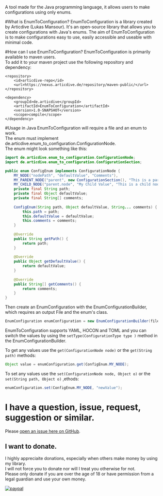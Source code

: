 
A tool made for the Java programming language, it allows users to make configurations using only enums.   

#What is EnumToConfiguration?
EnumToConfiguration is a library created by Articdive (Lukas Mansour).
It's an open-source library that allows you to create configurations with Java's enums.
The aim of EnumToConfiguration is to make configurations easy to use, easily accessible and useable with minimal code.

#How can I use EnumToConfiguration?
EnumToConfiguration is primarily available to maven users.  
To add it to your maven project use the following repository and dependency:
```
<repository>
    <id>articdive-repo</id>
    <url>https://nexus.articdive.de/repository/maven-public/</url>
</repository>
    
<dependency>
    <groupId>de.articdive</groupId>
    <artifactId>EnumToConfiguration</artifactId>
    <version>1.0-SNAPSHOT</version>
    <scope>compile</scope>
</dependency>
```
#Usage in Java
EnumToConfiguration will require a file and an enum to work.  
The enum must implement de.articdive.enum_to_configuration.ConfigurationNode.  
The enum might look something like this:
```java
import de.articdive.enum_to_configuration.ConfigurationNode;
import de.articdive.enum_to_configuration.ConfigurationSection;

public enum ConfigEnum implements ConfigurationNode {
    MY_NODE("nodePath", "defaultValue", "Comments"),
    MY_PARENT_NODE("parent", new ConfigurationSection(), "This is a parent Node"),
    MY_CHILD_NODE("parent.node", "My Child Value", "This is a child node");
    private final String path;
    private final Object defaultValue;
    private final String[] comments;
    
    ConfigEnum(String path, Object defaultValue, String... comments) {
        this.path = path;
        this.defaultValue = defaultValue;
        this.comments = comments;
    }
    
    @Override
    public String getPath() {
        return path;
    }
    
    @Override
    public Object getDefaultValue() {
        return defaultValue;
    }
    
    @Override
    public String[] getComments() {
        return comments;
    }
}
```

Then create an EnumConfiguration with the EnumConfigurationBuilder, which requires an output File and the enum's class.
```java
EnumConfiguration enumConfiguration = new EnumConfigurationBuilder(file, ConfigEnum.class).build;
```

EnumToConfiguration supports YAML, HOCON and TOML and you can switch the values by using the
```setType(ConfigurationType type )``` method in the EnumConfigurationBuilder.

To get any values use the ```get(ConfigurationNode node)``` or the ```get(String path)``` methods:
```java
Object value = enumConfiguration.get(ConfigEnum.MY_NODE);
```

To set any values use the ```set(ConfigurationNode node, Object o)``` or the ```set(String path, Object o)``` ,ethods:
```java
enumConfiguration.set(ConfigEnum.MY_NODE, "newValue");
```

# I have a question, issue, request, suggestion or similar.
Please [open an issue here on GitHub](https://github.com/Articdive/EnumToConfiguration/issues/new).

## I want to donate.
I highly appreciaite donations, especially when others make money by using my library.  
I will not force you to donate nor will I treat you otherwise for not.  
Please only donate if you are over the age of 18 or have permission from a legal guardian and use your own money.  

[![paypal](https://www.paypalobjects.com/en_US/i/btn/btn_donateCC_LG.gif)](https://www.paypal.com/cgi-bin/webscr?cmd=_s-xclick&hosted_button_id=2GDHSJK2FDDF6)